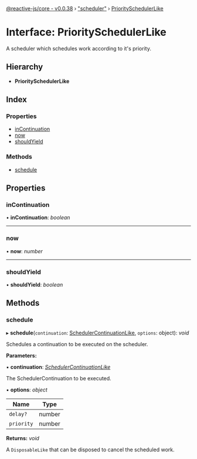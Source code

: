 [@reactive-js/core - v0.0.38](../README.md) › ["scheduler"](../modules/_scheduler_.md) › [PrioritySchedulerLike](_scheduler_.priorityschedulerlike.md)

# Interface: PrioritySchedulerLike

A scheduler which schedules work according to it's priority.

## Hierarchy

* **PrioritySchedulerLike**

## Index

### Properties

* [inContinuation](_scheduler_.priorityschedulerlike.md#incontinuation)
* [now](_scheduler_.priorityschedulerlike.md#now)
* [shouldYield](_scheduler_.priorityschedulerlike.md#shouldyield)

### Methods

* [schedule](_scheduler_.priorityschedulerlike.md#schedule)

## Properties

###  inContinuation

• **inContinuation**: *boolean*

___

###  now

• **now**: *number*

___

###  shouldYield

• **shouldYield**: *boolean*

## Methods

###  schedule

▸ **schedule**(`continuation`: [SchedulerContinuationLike](_scheduler_.schedulercontinuationlike.md), `options`: object): *void*

Schedules a continuation to be executed on the scheduler.

**Parameters:**

▪ **continuation**: *[SchedulerContinuationLike](_scheduler_.schedulercontinuationlike.md)*

The SchedulerContinuation to be executed.

▪ **options**: *object*

Name | Type |
------ | ------ |
`delay?` | number |
`priority` | number |

**Returns:** *void*

A `DisposableLike` that can be disposed to cancel the scheduled work.
